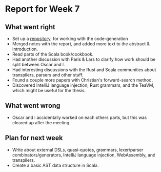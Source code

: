 # Report for Week 7

## What went right

* Set up a [repository](https://gits-15.sys.kth.se/klasseg/cda-codegen). for working with the code-generation 
* Merged notes with the report, and added more text to the abstract & introduction.
* Read parts of the Scala book/cookbook.
* Had another discussion with Paris & Lars to clarify how work should be split between Oscar and I.
* Had interesting discussions with the Rust and Scala communities about transpilers, parsers and other stuff.
* Found a couple more papers with Christian's forward-search method.
* Discovered IntelliJ language injection, Rust grammars, and the TeaVM, which might be useful for the thesis.

## What went wrong

* Oscar and I accidentally worked on each others parts, but this was cleared up after the meeting.

## Plan for next week

* Write about external DSLs, quasi-quotes, grammars, lexer/parser combinators/generators, IntelliJ language injection, WebAssembly, and transpilers.
* Create a basic AST data structure in Scala.
